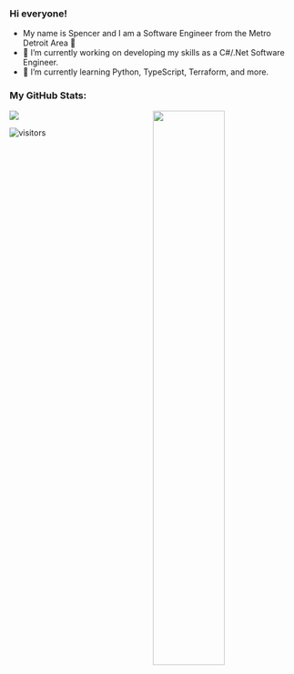 ### Hi everyone!

- My name is Spencer and I am a Software Engineer from the Metro Detroit Area 👋
- 🔭 I’m currently working on developing my skills as a C#/.Net Software Engineer.
- 🌱 I’m currently learning Python, TypeScript, Terraform, and more. 
<!--

Here are some ideas to get you started:

- 👯 I’m looking to collaborate on ...
- 🤔 I’m looking for help with ...
- 💬 Ask me about ...
- 📫 How to reach me: ...
- ⚡ Fun fact: ...
-->

### My GitHub Stats:
<p align="left"><img width="50%" src="https://github-readme-stats.vercel.app/api?username=Alphabetsoup16&show_icons=true&theme=monokai&count_private=true" <p align="right"><img src="https://github-readme-stats.vercel.app/api?username=Alphabetsoup16&show_icons=true&hide_border=true&&count_private=true&include_all_commits=true" /></p>
  
![visitors](https://visitor-badge.glitch.me/badge?page_id=${your.username}.${your.repo.id})
